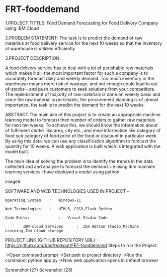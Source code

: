 # FRT-fooddemand

1.PROJECT TITTLE: Food Demand Forecasting for Food Delivery Company using IBM Cloud

2.PROBLEM STATEMENT: The task is to predict the demand of raw materials at food delivery service for the next 10 weeks so that the inventory at warehouse is utilized efficiently

3.PROJECT DESCRIPTION:

A food delivery service has to deal with a lot of perishable raw materials which makes it all, the most important factor for such a company is to accurately forecast daily and weekly demand. Too much inventory in the warehouse means more risk of wastage, and not enough could lead to out-of-stocks - and push customers to seek solutions from your competitors. The replenishment of majority of raw materials is done on weekly basis and since the raw material is perishable, the procurement planning is of utmost importance, the task is to predict the demand for the next 10 weeks.

ABSTRACT
The main aim of this project is to create an appropriate machine learning model to forecast then number of orders to gather raw materials for next ten weeks. To achieve this, we should know the information about of fulfilment center like area, city etc., and meal information like category of food sub category of food price of the food or discount in particular week. By using this data, we can use any classification algorithm to forecast the quantity for 10 weeks. A web application is built which is integrated with the model built.

The main idea of solving the problem is to identify the trends in the data collected and and analyse to forecast the demand. i.e using ibm machine learning services i have deployed a model using python.

image6

SOFTWARE AND WEB TECHNOLOGIES USED IN PROJECT -

	Operating System	:   Windows-11

	Web Technologies	:   HTML5, CSS3,Flask-Python
	
	Code Editor             :   Visual Studio Code

            IBM cloud Services      :  Ibm Watson studio,Machine Learning,Ibm cloud storage
PROJECT LINK (GITHUB REPOSITORY URL) : https://github.com/badfreakout/FRT-fooddemand
Steps to run the Project:

->Open command prompt ->Set path to project directory ->Run the command: python app.py ->Now web application opens in default browser

Screenshot (27) Screenshot (28)
